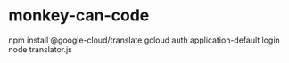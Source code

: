 # monkey-can-code

npm install @google-cloud/translate
gcloud auth application-default login
node translator.js
